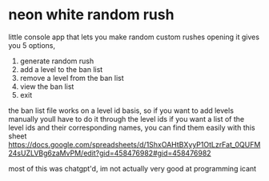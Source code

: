 # neon white random rush

little console app that lets you make random custom rushes
opening it gives you 5 options,
1. generate random rush
2. add a level to the ban list
3. remove a level from the ban list
4. view the ban list
5. exit

the ban list file works on a level id basis, so if you want to add levels manually youll have to do it through the level ids
if you want a list of the level ids and their corresponding names, you can find them easily with this sheet https://docs.google.com/spreadsheets/d/1ShxOAHtBXyyP1OtLzrFat_0QUFM24sUZLVBg6zaMvPM/edit?gid=458476982#gid=458476982

most of this was chatgpt'd, im not actually very good at programming icant
